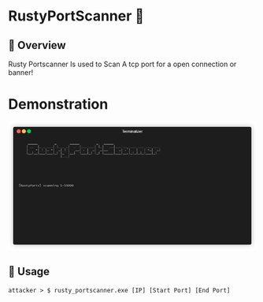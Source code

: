 # RustyPortScanner 🦀

## 📜 Overview

Rusty Portscanner Is used to Scan A tcp port for a open connection or banner!

# Demonstration
<a href="https://raw.githubusercontent.com/iAsuri/RustyPortScanner/refs/heads/main/assets/demo.gif?token=GHSAT0AAAAAACVVYHXAWGESSNI3UFXVUER6ZY5IXBQ"><img src="https://raw.githubusercontent.com/iAsuri/RustyPortScanner/refs/heads/main/assets/demo.gif?token=GHSAT0AAAAAACVVYHXAWGESSNI3UFXVUER6ZY5IXBQ" alt="Image from Gyazo" width="1918"/></a>

## 🚀 Usage
    attacker > $ rusty_portscanner.exe [IP] [Start Port] [End Port]
